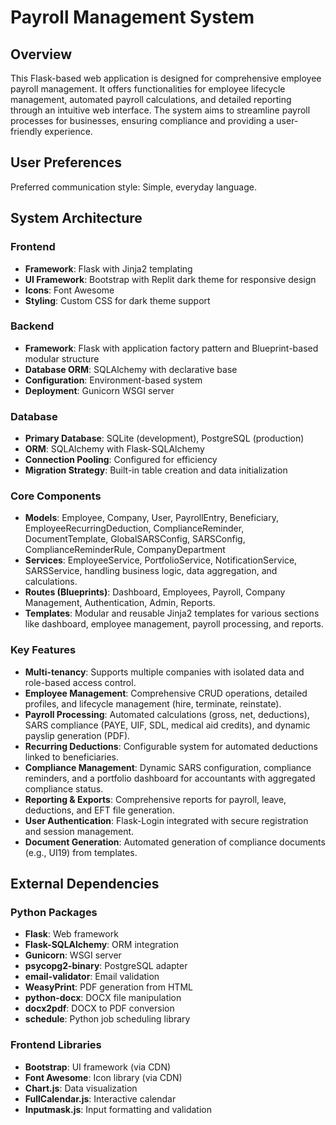 # Payroll Management System

## Overview

This Flask-based web application is designed for comprehensive employee payroll management. It offers functionalities for employee lifecycle management, automated payroll calculations, and detailed reporting through an intuitive web interface. The system aims to streamline payroll processes for businesses, ensuring compliance and providing a user-friendly experience.

## User Preferences

Preferred communication style: Simple, everyday language.

## System Architecture

### Frontend
- **Framework**: Flask with Jinja2 templating
- **UI Framework**: Bootstrap with Replit dark theme for responsive design
- **Icons**: Font Awesome
- **Styling**: Custom CSS for dark theme support

### Backend
- **Framework**: Flask with application factory pattern and Blueprint-based modular structure
- **Database ORM**: SQLAlchemy with declarative base
- **Configuration**: Environment-based system
- **Deployment**: Gunicorn WSGI server

### Database
- **Primary Database**: SQLite (development), PostgreSQL (production)
- **ORM**: SQLAlchemy with Flask-SQLAlchemy
- **Connection Pooling**: Configured for efficiency
- **Migration Strategy**: Built-in table creation and data initialization

### Core Components
- **Models**: Employee, Company, User, PayrollEntry, Beneficiary, EmployeeRecurringDeduction, ComplianceReminder, DocumentTemplate, GlobalSARSConfig, SARSConfig, ComplianceReminderRule, CompanyDepartment
- **Services**: EmployeeService, PortfolioService, NotificationService, SARSService, handling business logic, data aggregation, and calculations.
- **Routes (Blueprints)**: Dashboard, Employees, Payroll, Company Management, Authentication, Admin, Reports.
- **Templates**: Modular and reusable Jinja2 templates for various sections like dashboard, employee management, payroll processing, and reports.

### Key Features
- **Multi-tenancy**: Supports multiple companies with isolated data and role-based access control.
- **Employee Management**: Comprehensive CRUD operations, detailed profiles, and lifecycle management (hire, terminate, reinstate).
- **Payroll Processing**: Automated calculations (gross, net, deductions), SARS compliance (PAYE, UIF, SDL, medical aid credits), and dynamic payslip generation (PDF).
- **Recurring Deductions**: Configurable system for automated deductions linked to beneficiaries.
- **Compliance Management**: Dynamic SARS configuration, compliance reminders, and a portfolio dashboard for accountants with aggregated compliance status.
- **Reporting & Exports**: Comprehensive reports for payroll, leave, deductions, and EFT file generation.
- **User Authentication**: Flask-Login integrated with secure registration and session management.
- **Document Generation**: Automated generation of compliance documents (e.g., UI19) from templates.

## External Dependencies

### Python Packages
- **Flask**: Web framework
- **Flask-SQLAlchemy**: ORM integration
- **Gunicorn**: WSGI server
- **psycopg2-binary**: PostgreSQL adapter
- **email-validator**: Email validation
- **WeasyPrint**: PDF generation from HTML
- **python-docx**: DOCX file manipulation
- **docx2pdf**: DOCX to PDF conversion
- **schedule**: Python job scheduling library

### Frontend Libraries
- **Bootstrap**: UI framework (via CDN)
- **Font Awesome**: Icon library (via CDN)
- **Chart.js**: Data visualization
- **FullCalendar.js**: Interactive calendar
- **Inputmask.js**: Input formatting and validation
